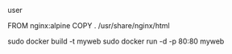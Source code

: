 *<user password="1234" roles="manager-gui" username="admin"/>*
user 

FROM nginx:alpine
COPY . /usr/share/nginx/html


sudo docker build -t myweb
sudo docker run -d -p 80:80 myweb
